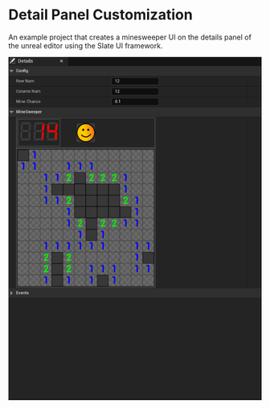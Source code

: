 # Detail Panel Customization

An example project that creates a minesweeper UI on the details panel of the unreal editor using the Slate UI framework.


![alt text](./Img/DetailPanelMineSweeper.gif)
